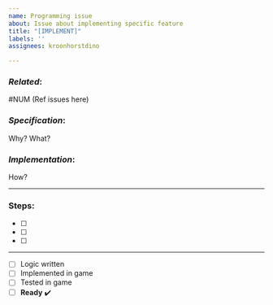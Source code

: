 ```yaml
---
name: Programming issue
about: Issue about implementing specific feature
title: "[IMPLEMENT]"
labels: ''
assignees: kroonhorstdino

---
```


### _Related_: 
#NUM (Ref issues here)

### _Specification_:

Why? What?

### _Implementation_:

How?

***
### Steps:

- [ ]
- [ ]
- [ ]

***

- [ ] Logic written
- [ ] Implemented in game
- [ ] Tested in game
- [ ] **Ready** ✔️
